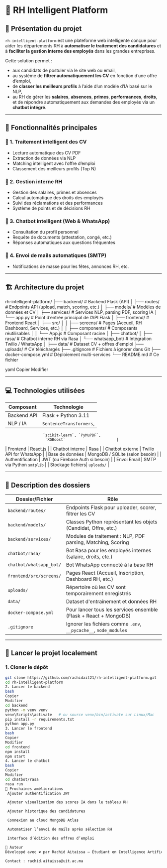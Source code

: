# 💼 RH Intelligent Platform

## 📌 Présentation du projet

`rh-intelligent-platform` est une plateforme web intelligente conçue pour aider les départements RH à **automatiser le traitement des candidatures** et à **faciliter la gestion interne des employés** dans les grandes entreprises.

Cette solution permet :

- aux candidats de postuler via le site web ou email,
- au système de **filtrer automatiquement les CV** en fonction d’une offre d’emploi,
- de **classer les meilleurs profils** à l’aide d’un modèle d’IA basé sur le NLP,
- au RH de gérer les **salaires**, **absences**, **primes**, **performances**, **droits**, et de répondre automatiquement aux demandes des employés via un **chatbot intégré**.

---

## 🌟 Fonctionnalités principales

### 🔹 1. Traitement intelligent des CV
- Lecture automatique des CV PDF
- Extraction de données via NLP
- Matching intelligent avec l’offre d’emploi
- Classement des meilleurs profils (Top N)

### 🔹 2. Gestion interne RH
- Gestion des salaires, primes et absences
- Calcul automatique des droits des employés
- Suivi des réclamations et des performances
- Système de points et de décisions RH

### 🔹 3. Chatbot intelligent (Web & WhatsApp)
- Consultation du profil personnel
- Requête de documents (attestation, congé, etc.)
- Réponses automatiques aux questions fréquentes

### 🔹 4. Envoi de mails automatiques (SMTP)
- Notifications de masse pour les fêtes, annonces RH, etc.

---

## 🏗️ Architecture du projet

rh-intelligent-platform/
├── backend/ # Backend Flask (API)
│ ├── routes/ # Endpoints API (upload, match, scoring, etc.)
│ ├── models/ # Modèles de données et CV
│ ├── services/ # Services NLP, parsing PDF, scoring IA
│ └── app.py # Point d’entrée principal de l’API Flask
│
├── frontend/ # Frontend React
│ ├── src/
│ │ ├── screens/ # Pages (Accueil, RH Dashboard, Services, etc.)
│ │ ├── components/ # Composants réutilisables
│ │ └── App.js # Composant racine
│
├── chatbot/
│ ├── rasa/ # Chatbot interne RH via Rasa
│ └── whatsapp_bot/ # Intégration Twilio / WhatsApp
│
├── data/ # Dataset CV + offres d'emploi
├── uploads/ # CV téléchargés
├── .gitignore # Fichiers à ignorer dans Git
├── docker-compose.yml # Déploiement multi-services
└── README.md # Ce fichier

yaml
Copier
Modifier

---

## 💻 Technologies utilisées

| Composant        | Technologie                     |
|------------------|----------------------------------|
| Backend API      | Flask + Python 3.11              |
| NLP / IA         | `SentenceTransformers`, 
                     `scikit-learn`, `PyMuPDF`,
                      `XGBoost`                       |
| Frontend         | React.js                         |
| Chatbot interne  | Rasa                             |
| Chatbot externe  | Twilio API for WhatsApp          |
| Base de données  | MongoDB / SQLite (selon besoin)  |
| Authentification | JWT (ou Firebase Auth si besoin) |
| Envoi Email      | SMTP via Python `smtplib`        |
| Stockage fichiers| `uploads/`                       |

---

## 📁 Description des dossiers

| Dossier/Fichier          | Rôle                                                                 |
|--------------------------|----------------------------------------------------------------------|
| `backend/routes/`        | Endpoints Flask pour uploader, scorer, filtrer les CV                |
| `backend/models/`        | Classes Python représentant les objets (Candidat, Offre, etc.)       |
| `backend/services/`      | Modules de traitement : NLP, PDF parsing, Matching, Scoring          |
| `chatbot/rasa/`          | Bot Rasa pour les employés internes (salaire, droits, etc.)          |
| `chatbot/whatsapp_bot/`  | Bot WhatsApp connecté à la base RH                                   |
| `frontend/src/screens/`  | Pages React (Accueil, Inscription, Dashboard RH, etc.)               |
| `uploads/`               | Répertoire où les CV sont temporairement enregistrés                 |
| `data/`                  | Dataset d'entraînement et données RH                                 |
| `docker-compose.yml`     | Pour lancer tous les services ensemble (Flask + React + MongoDB)     |
| `.gitignore`             | Ignorer les fichiers comme `.env`, `__pycache__`, `node_modules`     |

---

## 🚀 Lancer le projet localement

### 1. Cloner le dépôt
```bash
git clone https://github.com/rachidait21/rh-intelligent-platform.git
cd rh-intelligent-platform
2. Lancer le backend
bash
Copier
Modifier
cd backend
python -m venv venv
venv\Scripts\activate   # ou source venv/bin/activate sur Linux/Mac
pip install -r requirements.txt
python app.py
3. Lancer le frontend
bash
Copier
Modifier
cd frontend
npm install
npm start
4. Lancer le chatbot
bash
Copier
Modifier
cd chatbot/rasa
rasa run
🔮 Prochaines améliorations
 Ajouter authentification JWT

 Ajouter visualisation des scores IA dans le tableau RH

 Ajouter historique des candidatures

 Connexion au cloud MongoDB Atlas

 Automatiser l’envoi de mails après sélection RH

 Interface d’édition des offres d’emploi

🙋 Auteur
Développé avec ❤️ par Rachid Aitaissa — Étudiant en Intelligence Artificielle & Génie de Données.

Contact : rachid.aitaissa@uit.ac.ma
